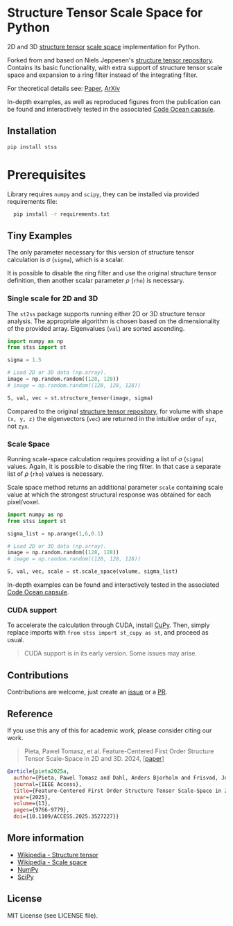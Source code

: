 # Structure Tensor Scale Space for Python
2D and 3D [structure tensor](https://en.wikipedia.org/wiki/Structure_tensor) [scale space](https://en.wikipedia.org/wiki/Scale_space) implementation for Python.

Forked from and based on Niels Jeppesen's [structure tensor repository](https://github.com/Skielex/structure-tensor/tree/master). Contains its basic functionality, with extra support of structure tensor scale space and expansion to a ring filter instead of the integrating filter.

For theoretical details see: [Paper](https://ieeexplore.ieee.org/document/10833649), [ArXiv](https://arxiv.org/abs/2409.13389)

In-depth examples, as well as reproduced figures from the publication can be found and interactively tested in the associated [Code Ocean capsule](https://codeocean.com/capsule/8105965/tree/v2).

## Installation

``` python
pip install stss
```
# Prerequisites
Library requires ```numpy``` and ```scipy```, they can be installed via provided requirements file:
```sh
  pip install -r requirements.txt
```

## Tiny Examples
The only parameter necessary for this version of structure tensor calculation is $\sigma$ (```sigma```), which is a scalar.

It is possible to disable the ring filter and use the original structure tensor definition, then another scalar parameter $\rho$ (```rho```) is necessary.

### Single scale for 2D and 3D 
The ```st2ss``` package supports running either 2D or 3D structure tensor analysis. The appropriate algorithm is chosen based on the dimensionality of the provided array. Eigenvalues (```val```) are sorted ascending.

``` python
import numpy as np
from stss import st

sigma = 1.5

# Load 2D or 3D data (np.array).
image = np.random.random((128, 128))
# image = np.random.random((128, 128, 128))

S, val, vec = st.structure_tensor(image, sigma)
```

Compared to the original [structure tensor repository](https://github.com/Skielex/structure-tensor/tree/master), for volume with shape ```(x, y, z)``` the eigenvectors (```vec```) are returned in the intuitive order of ```xyz```, not ```zyx```.


### Scale Space
Running scale-space calculation requires providing a list of $\sigma$ (```sigma```) values. Again, it is possible to disable the ring filter. In that case a separate list of $\rho$ (```rho```) values is necessary.

Scale space method returns an additional parameter ```scale``` containing scale value at which the strongest structural response was obtained for each pixel/voxel.

``` python
import numpy as np
from stss import st

sigma_list = np.arange(1,6,0.1)

# Load 2D or 3D data (np.array).
image = np.random.random((128, 128))
# image = np.random.random((128, 128, 128))

S, val, vec, scale = st.scale_space(volume, sigma_list)
```

<!-- ## Advanced examples --> 
<!-- TODO -->

In-depth examples can be found and interactively tested in the associated [Code Ocean capsule](https://codeocean.com/capsule/8105965).

### CUDA support

To accelerate the calculation through CUDA, install [CuPy](https://github.com/cupy/cupy). Then, simply replace imports with ```from stss import st_cupy as st```, and proceed as usual.

> CUDA support is in its early version. Some issues may arise.

## Contributions
Contributions are welcome, just create an [issue](https://github.com/PaPieta/st-v2-ss/issues) or a [PR](https://github.com/PaPieta/st-v2-ss/pulls).

## Reference
If you use this any of this for academic work, please consider citing our work.

> Pieta, Pawel Tomasz, et al. Feature-Centered First Order Structure Tensor Scale-Space in 2D and 3D. 2024, 
[[paper](https://ieeexplore.ieee.org/document/10833649)]

``` bibtex
@article{pieta2025a,
  author={Pieta, Pawel Tomasz and Dahl, Anders Bjorholm and Frisvad, Jeppe Revall and Bigdeli, Siavash Arjomand and Christensen, Anders Nymark},
  journal={IEEE Access}, 
  title={Feature-Centered First Order Structure Tensor Scale-Space in 2D and 3D}, 
  year={2025},
  volume={13},
  pages={9766-9779},
  doi={10.1109/ACCESS.2025.3527227}}
```

## More information
- [Wikipedia - Structure tensor](https://en.wikipedia.org/wiki/Structure_tensor)
- [Wikipedia - Scale space](https://en.wikipedia.org/wiki/Scale_space)
- [NumPy](https://numpy.org/)
- [SciPy](https://www.scipy.org/)

## License
MIT License (see LICENSE file).